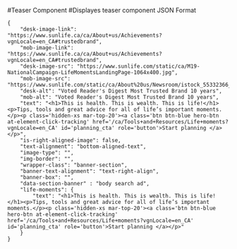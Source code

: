 #Teaser Component
#Displayes teaser component
JSON Format
```
{
    "desk-image-link": "https://www.sunlife.ca/ca/About+us/Achievements?vgnLocale=en_CA#trustedbrand",
    "mob-image-link": "https://www.sunlife.ca/ca/About+us/Achievements?vgnLocale=en_CA#trustedbrand",
    "desk-image-src": "https://www.sunlife.com/static/ca/M19-NationalCampaign-LifeMomentsLandingPage-1064x400.jpg",
    "mob-image-src": "https://www.sunlife.com/static/ca/About%20us/Newsroom/istock_55332366_thb_u_newsroom_220x220.jpg",
    "desk-alt": "Voted Reader's Digest Most Trusted Brand 10 years",
    "mob-alt": "Voted Reader's Digest Most Trusted Brand 10 years",
    "text": "<h1>This is health. This is wealth. This is life!</h1><p>Tips, tools and great advice for all of life’s important moments.</p><p class='hidden-xs mar-top-20'><a class='btn btn-blue hero-btn at-element-click-tracking' href='/ca/Tools+and+Resources/Life+moments?vgnLocale=en_CA' id='planning_cta' role='button'>Start planning </a></p>",
    "is-right-aligned-image": false,
    "text-alignment": "bottom-aligned-text",
    "image-type": "",
    "img-border": "",
    "wrapper-class": "banner-section",
    "banner-text-alignment": "text-right-align",
    "banner-box": "",
    "data-section-banner" : "body search ad",
    "life-moments": {
        "text": "<h1>This is health. This is wealth. This is life!</h1><p>Tips, tools and great advice for all of life’s important moments.</p><p class='hidden-xs mar-top-20'><a class='btn btn-blue hero-btn at-element-click-tracking' href='/ca/Tools+and+Resources/Life+moments?vgnLocale=en_CA' id='planning_cta' role='button'>Start planning </a></p>"
    }
}
```
<!-- "text-alignment": middle-aligned-text (if vertically middle aligned) / bottom-aligned-text (if text is placed below the image)-->
<!-- "image-type": "circular-image" & "circle-220-desktop" & "circle-150-mobile" (if circular image required. Else keep it blank) -->
<!-- "img-border": "round-border" (if border required. Else keep it blank) -->
<!-- "wrapper-class": "banner-section"/"editorial-hero-banner", "content-block-image" (if banner, else keep it blank) -->
<!-- "banner-text-alignment": "text-left-align", "text-right-align", "text-center-align" -->
<!-- "banner-box": "white-box" (if box required. else keep blank) -->
<!-- when "wrapper-class": "banner-section" then mark  "is-right-aligned-image": false-->

<!-- /static/ca/Learn%20and%20Plan/images/nc61-getty-877023506-landing-page-534x400.jpg" -->
<!-- /static/ca/About%20us/Donations%20and%20sponsorships/my_caring_company_thb_u_220x220.png -->
<!-- /static/ca/About%20us/Donations%20and%20sponsorships/Sponsorships/toronto_raptors_logo_thb_u_sponsorships_220x220.png -->
<!-- /static/ca/About%20us/Newsroom/istock_55332366_thb_u_newsroom_220x220.jpg -->
<!-- /static/ca/M19-NationalCampaign-LifeMomentsLandingPage-1064x400.jpg -->

<!-- if border-bottom is required below banner, add 'yellow-border-bottom' in wrapper-class -->

